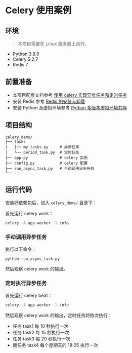 # Celery 使用案例

## 环境

> 本项目需要在 Linux 服务器上运行。

* Python 3.8.9
* Celery 5.2.7
* Redis 7

## 前置准备

* 本项目配套文档参考 [使用 celery 实现异步任务和定时任务](https://www.fedbook.cn/backend-knowledge/python/python-lib-celery/)
* 安装 Redis 参考 [Redis 的安装与卸载](https://www.fedbook.cn/basic-skills/redis/installation-of-redis/)
* 安装 Python 及虚拟环境参考 [Python 多版本虚拟环境共存](https://www.fedbook.cn/backend-knowledge/python/multiple-python-install-on-linux/)

## 项目结构

```
celery_demo/
├── tasks
│   │── my_tasks.py     # 异步任务
│   └── period_task.py  # 定时任务
├── app.py              # celery 实例
├── config.py           # celery 配置
├── run_async_task.py   # 手动调用异步任务
└── ...
```

## 运行代码

安装好依赖包后，进入 `celery_demo/` 目录下：

首先运行 celery work：

```bash
celery -A app worker -l info
```

### 手动调用异步任务

执行以下命令：

```bash
python run_async_task.py
```

然后观察 celery work 的输出。

### 定时执行异步任务

首先运行 celery beat：

```bash
celery -A app worker -l info
```

然后观察 celery work 的输出，定时任务将依次执行：

* 任务 task1 每 10 秒执行一次
* 任务 task2 每 15 秒执行一次
* 任务 task3 每 20 秒执行一次
* 而任务 task4 每个星期天的 18:05 执行一次
